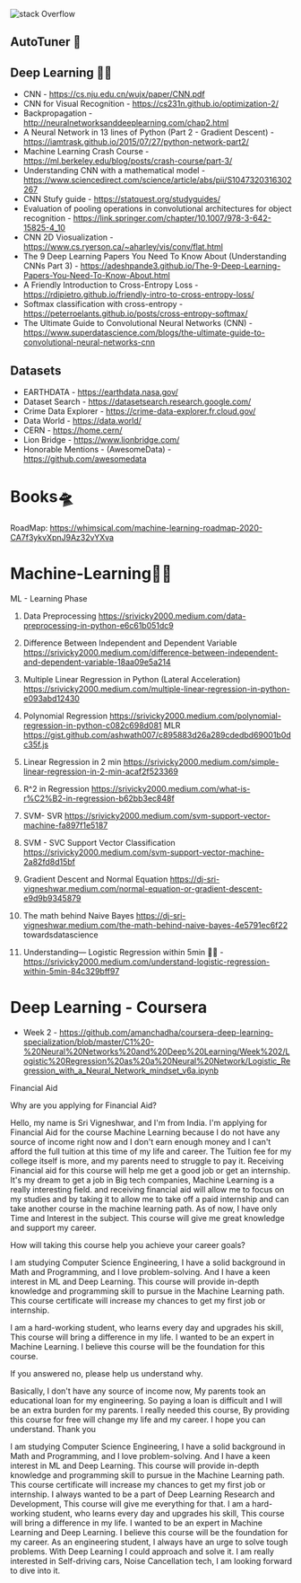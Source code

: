 ![stack Overflow](https://machinelearningmastery.com/wp-content/uploads/2021/03/MachineLearningAlgorithms.jpg?__s=fzctgd7m4mfcsmpp3y8n&utm_source=drip&utm_medium=email&utm_campaign=MMLA+Mini-Course&utm_content=Machine+Learning+Algorithms+Mind-Map+and+Mini-Course)

## AutoTuner 👾


## Deep Learning 🧛‍♂️ 
 
  * CNN - https://cs.nju.edu.cn/wujx/paper/CNN.pdf
  * CNN for Visual Recognition - https://cs231n.github.io/optimization-2/
  * Backpropagation - http://neuralnetworksanddeeplearning.com/chap2.html
  * A Neural Network in 13 lines of Python (Part 2 - Gradient Descent) - https://iamtrask.github.io/2015/07/27/python-network-part2/
  * Machine Learning Crash Course - https://ml.berkeley.edu/blog/posts/crash-course/part-3/
  * Understanding CNN with a mathematical model - https://www.sciencedirect.com/science/article/abs/pii/S1047320316302267
  * CNN Stufy guide - https://statquest.org/studyguides/
  * Evaluation of pooling operations in convolutional architectures for object recognition - https://link.springer.com/chapter/10.1007/978-3-642-15825-4_10
  * CNN 2D Viosualization - https://www.cs.ryerson.ca/~aharley/vis/conv/flat.html
  * The 9 Deep Learning Papers You Need To Know About (Understanding CNNs Part 3) - https://adeshpande3.github.io/The-9-Deep-Learning-Papers-You-Need-To-Know-About.html
  * A Friendly Introduction to Cross-Entropy Loss - https://rdipietro.github.io/friendly-intro-to-cross-entropy-loss/
  * Softmax classification with cross-entropy - https://peterroelants.github.io/posts/cross-entropy-softmax/
  * The Ultimate Guide to Convolutional Neural Networks (CNN) - https://www.superdatascience.com/blogs/the-ultimate-guide-to-convolutional-neural-networks-cnn



## Datasets

 * EARTHDATA            - https://earthdata.nasa.gov/
 * Dataset Search       - https://datasetsearch.research.google.com/
 * Crime Data Explorer  - https://crime-data-explorer.fr.cloud.gov/
 * Data World           - https://data.world/
 * CERN                 - https://home.cern/
 * Lion Bridge          - https://www.lionbridge.com/
 * Honorable Mentions   - (AwesomeData) - https://github.com/awesomedata

# Books🛸

RoadMap: https://whimsical.com/machine-learning-roadmap-2020-CA7f3ykvXpnJ9Az32vYXva 

# Machine-Learning🐱‍🏍
ML - Learning Phase

 1. Data Preprocessing https://srivicky2000.medium.com/data-preprocessing-in-python-e6c61b051dc9 <br/>
 2. Difference Between Independent and Dependent Variable https://srivicky2000.medium.com/difference-between-independent-and-dependent-variable-18aa09e5a214
 3. Multiple Linear Regression in Python (Lateral Acceleration) https://srivicky2000.medium.com/multiple-linear-regression-in-python-e093abd12430
 4. Polynomial Regression https://srivicky2000.medium.com/polynomial-regression-in-python-c082c698d081
     MLR https://gist.github.com/ashwath007/c895883d26a289cdedbd69001b0dc35f.js
 5. Linear Regression in 2 min https://srivicky2000.medium.com/simple-linear-regression-in-2-min-acaf2f523369
 6. R^2 in Regression https://srivicky2000.medium.com/what-is-r%C2%B2-in-regression-b62bb3ec848f
 7. SVM- SVR https://srivicky2000.medium.com/svm-support-vector-machine-fa897f1e5187
 
 8. SVM - SVC Support Vector Classification https://srivicky2000.medium.com/svm-support-vector-machine-2a82fd8d15bf
 9. Gradient Descent and Normal Equation https://dj-sri-vigneshwar.medium.com/normal-equation-or-gradient-descent-e9d9b9345879
 10. The math behind Naive Bayes https://dj-sri-vigneshwar.medium.com/the-math-behind-naive-bayes-4e5791ec6f22
 towardsdatascience
 
 1. Understanding— Logistic Regression within 5min 🐱‍🏍 - https://srivicky2000.medium.com/understand-logistic-regression-within-5min-84c329bff97


# Deep Learning  - Coursera

* Week 2 - 
         https://github.com/amanchadha/coursera-deep-learning-specialization/blob/master/C1%20-%20Neural%20Networks%20and%20Deep%20Learning/Week%202/Logistic%20Regression%20as%20a%20Neural%20Network/Logistic_Regression_with_a_Neural_Network_mindset_v6a.ipynb 
       


Financial Aid

Why are you applying for Financial Aid?

Hello, my name is Sri Vigneshwar, and I'm from India. I'm applying for Financial Aid for the course Machine Learning because I do not have any source of income right now and I don't earn enough money and I can't afford the full tuition at this time of my life and career. The Tuition fee for my college itself is more, and my parents need to struggle to pay it. Receiving Financial aid for this course will help me get a good job or get an internship. It's my dream to get a job in Big tech companies, Machine Learning is a really interesting field.  and receiving financial aid will allow me to focus on my studies and by taking it to allow me to take off a paid internship and can take another course in the machine learning path. As of now, I have only Time and Interest in the subject. This course will give me great knowledge and support my career.

How will taking this course help you achieve your career goals?

I am studying Computer Science Engineering, I have a solid background in Math and Programming, and I love problem-solving. And I have a keen interest in ML and Deep Learning. This course will provide in-depth knowledge and programming skill to pursue in the Machine Learning path. This course certificate will increase my chances to get my first job or internship. 

I am a hard-working student, who learns every day and upgrades his skill, This course will bring a difference in my life. I wanted to be an expert in Machine Learning. I believe this course will be the foundation for this course.

If you answered no, please help us understand why.

Basically, I don't have any source of income now, My parents took an educational loan for my engineering. So paying a loan is difficult and I will be an extra burden for my parents. I really needed this course, By providing this course for free will change my life and my career. I hope you can understand. Thank you





I am studying Computer Science Engineering, I have a solid background in Math and Programming, and I love problem-solving. And I have a keen interest in ML and Deep Learning. This course will provide in-depth knowledge and programming skill to pursue in the Machine Learning path. This course certificate will increase my chances to get my first job or internship. I always wanted to be a part of Deep Learning Research and Development, This course will give me everything for that. I am a hard-working student, who learns every day and upgrades his skill, This course will bring a difference in my life. I wanted to be an expert in Machine Learning and Deep Learning. I believe this course will be the foundation for my career.  As an engineering student, I always have an urge to solve tough problems. With Deep Learning I could approach and solve it. I am really interested in Self-driving cars, Noise Cancellation tech, I am looking forward to dive into it.
